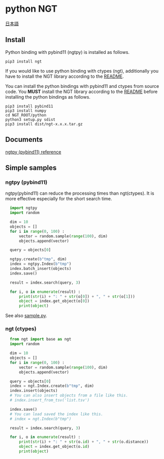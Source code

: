 
# python NGT

[日本語](README-jp.md)

## Install
Python binding with pybind11 (ngtpy) is installed as follows.
```
pip3 install ngt
```
If you would like to use python binding with ctypes (ngt), additionally you have to install the NGT library according to the [README](../README.md#build).

You can install the python bindings with pybind11 and ctypes from source code. You **MUST** install the NGT library according to the [README](../README.md#build) before installing the python bindings as follows.
```
pip3 install pybind11
pip3 install numpy
cd NGT_ROOT/python
python3 setup.py sdist
pip3 install dist/ngt-x.x.x.tar.gz
```

## Documents

[ngtpy (pybind11) reference](README-ngtpy.md)

## Simple samples

### ngtpy (pybind11)

ngtpy(pybind11) can reduce the processing times than ngt(ctypes). It is more effective especially for the short search time. 

```python
  import ngtpy
  import random

  dim = 10
  objects = []
  for i in range(0, 100) :
      vector = random.sample(range(100), dim)
      objects.append(vector)

  query = objects[0]

  ngtpy.create(b"tmp", dim)
  index = ngtpy.Index(b"tmp")
  index.batch_insert(objects)
  index.save()

  result = index.search(query, 3)

  for i, o in enumerate(result) :
      print(str(i) + ": " + str(o[0]) + ", " + str(o[1]))
      object = index.get_object(o[0])
      print(object)
```

See also [sample.py](sample/sample.py).

### ngt (ctypes)

```python
  from ngt import base as ngt
  import random

  dim = 10
  objects = []
  for i in range(0, 100) :
      vector = random.sample(range(100), dim)
      objects.append(vector)

  query = objects[0]
  index = ngt.Index.create(b"tmp", dim)
  index.insert(objects)
  # You can also insert objects from a file like this.
  # index.insert_from_tsv('list.tsv') 

  index.save()
  # You can load saved the index like this.
  # index = ngt.Index(b"tmp")

  result = index.search(query, 3)

  for i, o in enumerate(result) :
      print(str(i) + ": " + str(o.id) + ", " + str(o.distance))
      object = index.get_object(o.id)
      print(object)
```
